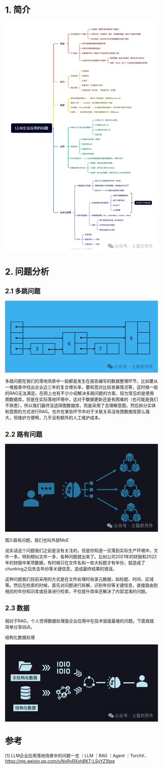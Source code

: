 # 1. 简介

![](.00_企业应用总览思维图_images/思维图.png)

# 2. 问题分析
## 2.1 多跳问题

![](.00_企业应用总览思维图_images/多跳问题.png)

多跳问题在我们的落地场景中一般都是发生在报告编写的数据整理环节，比如要从一堆报表中找出企业近三年的复合增长率，要和竞对比较发展情况等，这时候一般的RAG无法满足。在网上也有不少介绍解决多跳问题的方案，较为常见的是使用图数据库，但是在实际落地环境中，这对于数据更新还是有困难的（也可能是我们不熟悉），所以我们最终没选择图数据库，而是采用了去理解意图，然后拆分实体和意图的方式进行RAG。也许在某些环节中对于关联关系没有图数据库那么强大，但维护方便啊，几乎没有额外的人工维护成本。

## 2.2 路有问题

![](.00_企业应用总览思维图_images/路由问题.png)

图3:路有问题，我们也叫外部MoE

说实话这个问题我们之前是没有关注的，但是你知道一旦落到实际生产环境中，文件一多，特别相似文件一多，各种问题就出来了。比如公司2021年的财报和2022年的财报中某项数据，有时候只在文件名和一些大标题才有年份，就造成了chunking之后失去年份等关键信息，造成最终结果的错误。

这种问题我们目前采用的方式是在文件处理时收录元数据，如标题、时间、区域等。然后在检索的时候，首先对问题进行拆解，识别年份等关键信息，直接路由到相应的年份知识库或目录进行检索，不仅提升效率还解决了内容混淆的问题。

## 2.3 数据

相对于RAG，个人觉得数据处理是企业应用中在技术层面最难的问题。下面我就简单分享四点。

结构化数据处理

![](.00_企业应用总览思维图_images/结构化数据处理.png)



# 参考

[1] LLM企业应用落地场景中的问题一览 ｜LLM ｜RAG ｜Agent ｜TorchV， https://mp.weixin.qq.com/s/NvRyRXxhBKT-LSyYZ1llqg
